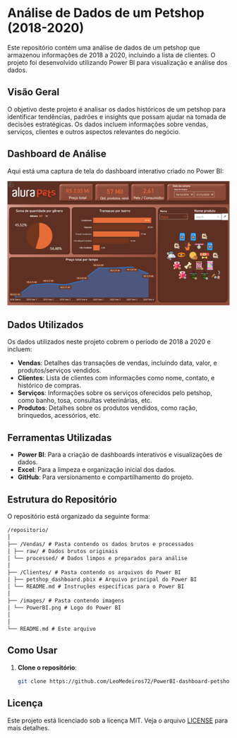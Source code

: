 # Análise de Dados de um Petshop (2018-2020)

Este repositório contém uma análise de dados de um petshop que armazenou informações de 2018 a 2020, incluindo a lista de clientes. O projeto foi desenvolvido utilizando Power BI para visualização e análise dos dados.

## Visão Geral

O objetivo deste projeto é analisar os dados históricos de um petshop para identificar tendências, padrões e insights que possam ajudar na tomada de decisões estratégicas. Os dados incluem informações sobre vendas, serviços, clientes e outros aspectos relevantes do negócio.

## Dashboard de Análise

Aqui está uma captura de tela do dashboard interativo criado no Power BI:

![Logo do Power BI](/imagens/PowerBI.png)

## Dados Utilizados

Os dados utilizados neste projeto cobrem o período de 2018 a 2020 e incluem:

- **Vendas**: Detalhes das transações de vendas, incluindo data, valor, e produtos/serviços vendidos.
- **Clientes**: Lista de clientes com informações como nome, contato, e histórico de compras.
- **Serviços**: Informações sobre os serviços oferecidos pelo petshop, como banho, tosa, consultas veterinárias, etc.
- **Produtos**: Detalhes sobre os produtos vendidos, como ração, brinquedos, acessórios, etc.

## Ferramentas Utilizadas

- **Power BI**: Para a criação de dashboards interativos e visualizações de dados.
- **Excel**: Para a limpeza e organização inicial dos dados.
- **GitHub**: Para versionamento e compartilhamento do projeto.

## Estrutura do Repositório

O repositório está organizado da seguinte forma:

```
/repositorio/
│
├── /Vendas/ # Pasta contendo os dados brutos e processados
│ ├── raw/ # Dados brutos originais
│ └── processed/ # Dados limpos e preparados para análise
│
├── /Clientes/ # Pasta contendo os arquivos do Power BI
│ ├── petshop_dashboard.pbix # Arquivo principal do Power BI
│ └── README.md # Instruções específicas para o Power BI
│
├── /images/ # Pasta contendo imagens
│ └── PowerBI.png # Logo do Power BI
│
│
└── README.md # Este arquivo
```

## Como Usar

1. **Clone o repositório**:
   ```bash
   git clone https://github.com/LeoMedeiros72/PowerBI-dashboard-petshop.git

## Licença

Este projeto está licenciado sob a licença MIT. Veja o arquivo [LICENSE](LICENSE) para mais detalhes.
